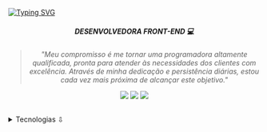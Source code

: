 [![Typing SVG](https://readme-typing-svg.demolab.com?font=Code&size=24&pause=1000&color=000000&background=F3EAE4&center=true&vCenter=true&width=1200&height=130&lines=Welcome!+%F0%9F%91%8B%F0%9F%8F%BC;My+name+is+Keyssi+Rafaeli;I'm+16+years+old;I'm+brazilian;Hello+World!+%E2%9D%A4%EF%B8%8F)](https://git.io/typing-svg)

<div align="center">
<h5><b>DESENVOLVEDORA FRONT-END 💻</b></h5
<br>

<blockquote>
    <p><i>
        "Meu compromisso é me tornar uma programadora altamente qualificada, pronta para atender às necessidades dos clientes com excelência. Através de minha dedicação e persistência diárias, estou cada vez mais próxima de alcançar este objetivo."
    </i></p>
</blockquote>

<div align="center"> 
<a href =#> <img src="https://img.shields.io/badge/-Behance-blue?style=for-the-badge&logo=behance&logoColor=white"></a>
<a href=[keyssi.rf@gmail.com](mailto:keyssi.rf@gmail.com)><img src="https://img.shields.io/badge/Gmail-D14836?style=for-the-badge&logo=gmail&logoColor=white"></a>
<a href=#><img src="https://img.shields.io/badge/-LinkedIn-%230077B5?style=for-the-badge&logo=linkedin&logoColor=white"></a> 
 </div> </div>

   ##

<details closed>
  
<summary> Tecnologias   ⇩</summary>

  ##

Ferramentas que uso atualmente:

<div style="display: inline_block">
  <img align="center" height="30" width="40" src="https://cdn.jsdelivr.net/gh/devicons/devicon/icons/html5/html5-original.svg">
  <img align="center" height="30" width="40" src="https://raw.githubusercontent.com/devicons/devicon/master/icons/css3/css3-original.svg">
  <img align="center" height="30" width="40" src="https://cdn.jsdelivr.net/gh/devicons/devicon/icons/bootstrap/bootstrap-original.svg">
  <img align="center" height="30" width="40" src="https://cdn.jsdelivr.net/gh/devicons/devicon/icons/javascript/javascript-original.svg">
</div> <br>

Ferramentas que pretendo dominar:

<div style="display: inline_block">
  <img align="center" height="30" width="40" src="https://cdn.jsdelivr.net/gh/devicons/devicon/icons/tailwindcss/tailwindcss-plain.svg">
  <img align="center" height="30" width="40" src="https://cdn.jsdelivr.net/gh/devicons/devicon/icons/angularjs/angularjs-original.svg">
  <img align="center" height="30" width="40" src="https://cdn.jsdelivr.net/gh/devicons/devicon/icons/react/react-original.svg">
   <img align="center" height="30" width="40" src="https://cdn.jsdelivr.net/gh/devicons/devicon/icons/vuejs/vuejs-original.svg">
  <img align="center" height="30" width="40" src="https://cdn.jsdelivr.net/gh/devicons/devicon/icons/gulp/gulp-plain.svg">
  <img align="center" height="30" width="40" src="https://cdn.jsdelivr.net/gh/devicons/devicon/icons/sass/sass-original.svg">
  <img align="center" height="30" width="40" src="https://cdn.jsdelivr.net/gh/devicons/devicon/icons/figma/figma-original.svg">
  <img align="center" height="30" width="40" src="https://cdn.jsdelivr.net/gh/devicons/devicon/icons/photoshop/photoshop-plain.svg">
</div>
<hr>

📌 Além de aprender essas tecnologias, estou me dedicando para aprimorar outros tipos de conhecimento. Acredito que ter boas soft skills me tornará uma profissional melhor, e me ajudara a ter uma melhor performance no ambiente profissional e pessoal.

</details>




